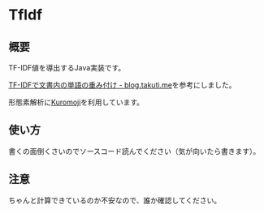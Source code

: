 TfIdf
=====

## 概要
TF-IDF値を導出するJava実装です。

[TF-IDFで文書内の単語の重み付け - blog.takuti.me](http://blog.takuti.me/2014/01/tf-idf/)を参考にしました。

形態素解析に[Kuromoji](http://www.atilika.org)を利用しています。

## 使い方
書くの面倒くさいのでソースコード読んでください（気が向いたら書きます）。

## 注意
ちゃんと計算できているのか不安なので、誰か確認してください。
